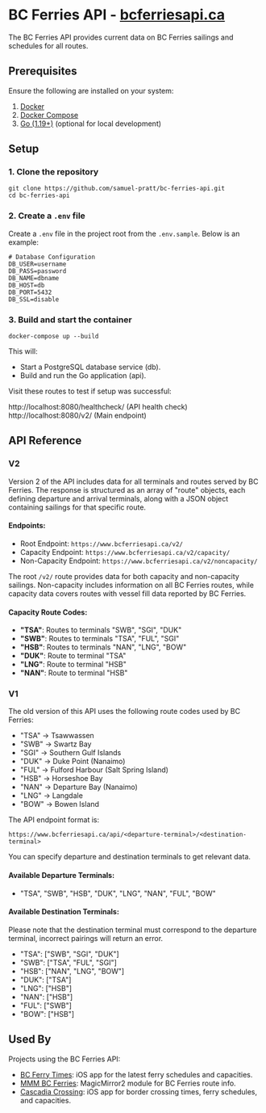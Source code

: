 # BC Ferries API - [bcferriesapi.ca](https://bcferriesapi.ca)

The BC Ferries API provides current data on BC Ferries sailings and schedules for all routes.

## Prerequisites

Ensure the following are installed on your system:

1. [Docker](https://www.docker.com/products/docker-desktop)
2. [Docker Compose](https://docs.docker.com/compose/)
3. [Go (1.19+)](https://go.dev/dl/) (optional for local development)


## Setup

### 1. Clone the repository

```
git clone https://github.com/samuel-pratt/bc-ferries-api.git
cd bc-ferries-api
```

### 2. Create a `.env` file

Create a `.env` file in the project root from the `.env.sample`. Below is an example:

```env
# Database Configuration
DB_USER=username
DB_PASS=password
DB_NAME=dbname
DB_HOST=db
DB_PORT=5432
DB_SSL=disable
```

### 3. Build and start the container

```
docker-compose up --build
```

This will:

- Start a PostgreSQL database service (db).
- Build and run the Go application (api).

Visit these routes to test if setup was successful:

http://localhost:8080/healthcheck/ (API health check)
http://localhost:8080/v2/ (Main endpoint)

## API Reference

### V2

Version 2 of the API includes data for all terminals and routes served by BC Ferries. The response is structured as an array of "route" objects, each defining departure and arrival terminals, along with a JSON object containing sailings for that specific route.

#### Endpoints:

- Root Endpoint: `https://www.bcferriesapi.ca/v2/`
- Capacity Endpoint: `https://www.bcferriesapi.ca/v2/capacity/`
- Non-Capacity Endpoint: `https://www.bcferriesapi.ca/v2/noncapacity/`

The root `/v2/` route provides data for both capacity and non-capacity sailings. Non-capacity includes information on all BC Ferries routes, while capacity data covers routes with vessel fill data reported by BC Ferries.

#### Capacity Route Codes:

- **"TSA"**: Routes to terminals "SWB", "SGI", "DUK"
- **"SWB"**: Routes to terminals "TSA", "FUL", "SGI"
- **"HSB"**: Routes to terminals "NAN", "LNG", "BOW"
- **"DUK"**: Route to terminal "TSA"
- **"LNG"**: Route to terminal "HSB"
- **"NAN"**: Route to terminal "HSB"

### V1

The old version of this API uses the following route codes used by BC Ferries:

- "TSA" -> Tsawwassen
- "SWB" -> Swartz Bay
- "SGI" -> Southern Gulf Islands
- "DUK" -> Duke Point (Nanaimo)
- "FUL" -> Fulford Harbour (Salt Spring Island)
- "HSB" -> Horseshoe Bay
- "NAN" -> Departure Bay (Nanaimo)
- "LNG" -> Langdale
- "BOW" -> Bowen Island

The API endpoint format is:

`https://www.bcferriesapi.ca/api/<departure-terminal>/<destination-terminal>`

You can specify departure and destination terminals to get relevant data.

#### Available Departure Terminals:

- "TSA", "SWB", "HSB", "DUK", "LNG", "NAN", "FUL", "BOW"

#### Available Destination Terminals:

Please note that the destination terminal must correspond to the departure terminal, incorrect pairings will return an error.

- "TSA": ["SWB", "SGI", "DUK"]
- "SWB": ["TSA", "FUL", "SGI"]
- "HSB": ["NAN", "LNG", "BOW"]
- "DUK": ["TSA"]
- "LNG": ["HSB"]
- "NAN": ["HSB"]
- "FUL": ["SWB"]
- "BOW": ["HSB"]

## Used By

Projects using the BC Ferries API:

- [BC Ferry Times](https://apps.apple.com/ca/app/id1615899209): iOS app for the latest ferry schedules and capacities.
- [MMM BC Ferries](https://github.com/stonecrown/MMM-BCFerries): MagicMirror2 module for BC Ferries route info.
- [Cascadia Crossing](https://apps.apple.com/app/1643019956): iOS app for border crossing times, ferry schedules, and capacities.
